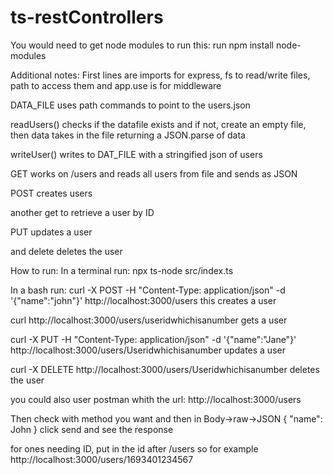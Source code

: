 # ts-restControllers

You would need to get node modules to run this: run  npm install node-modules

Additional notes:
First lines are imports for express, fs to read/write files, path to access them and app.use is for middleware

DATA_FILE uses path commands to point to the users.json

readUsers() checks if the datafile exists and if not, create an empty file, then data takes in the file returning a JSON.parse of data


writeUser() writes to DAT_FILE with a stringified json of users


GET works on /users and reads all users from file and sends as JSON

POST creates users 

another get to retrieve a user by ID 

PUT updates a user

and delete deletes the user 


How to run:
In a terminal run: npx ts-node src/index.ts

In a bash run: 
curl -X POST -H "Content-Type: application/json" -d '{"name":"john"}' http://localhost:3000/users  this creates a user

curl http://localhost:3000/users/useridwhichisanumber   gets a user

curl -X PUT -H "Content-Type: application/json" -d '{"name":"Jane"}' http://localhost:3000/users/Useridwhichisanumber    updates a user

curl -X DELETE http://localhost:3000/users/Useridwhichisanumber  deletes the user


you could also user postman whith the url:
http://localhost:3000/users

Then check with method you want and then in Body->raw->JSON 
{
	"name": John
}
click send and see the response

for ones needing ID, put in the id after /users
so for example http://localhost:3000/users/1693401234567





